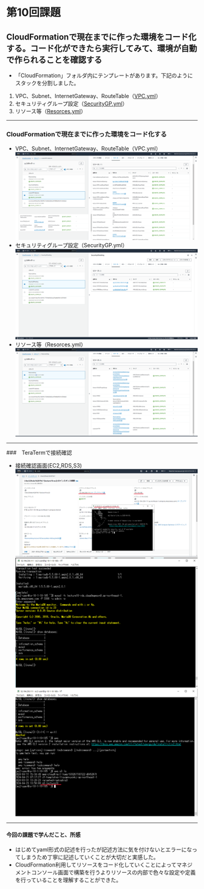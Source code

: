 # 第10回課題

## CloudFormationで現在までに作った環境をコード化する。コード化ができたら実行してみて、環境が自動で作られることを確認する
  
- 「CloudFormation」フォルダ内にテンプレートがあります。下記のようにスタックを分割しました。

1. VPC、Subnet、InternetGateway、RouteTable（[VPC.yml](CloudFormation/VPC.yml)）
2. セキュリティグループ設定（[SecurityGP.yml](CloudFormation/SecurityGP.yml)）
3. リソース等（[Resorces.yml](CloudFormation/Resorces.yml)）

---

### CloudFormationで現在までに作った環境をコード化する

- VPC、Subnet、InternetGateway、RouteTable（VPC.yml）<br>![01](images/lecture10/VPCandSubnetsSetting.png)
- セキュリティグループ設定（SecurityGP.yml）<br>![02](images/lecture10/SecurityGroupSetting.png)
- リソース等（Resorces.yml）<br>![03](images/lecture10/ResorcesSetting.png)

---

###　TeraTermで接続確認

- 接続確認画面(EC2,RDS,S3)<br>![01](images/lecture10/EC2connect.png)<br>
![02](images/lecture10/RDSconnect.png)<br>
![03](images/lecture10/S3connect.png)

---

#### 今回の課題で学んだこと、所感

- はじめてyaml形式の記述を行ったが記述方法に気を付けないとエラーになってしまうため丁寧に記述していくことが大切だと実感した。
- CloudFormation利用してリソースをコード化していくことによってマネジメントコンソール画面で構築を行うよりリソースの内部で色々な設定や定義を行っていることを理解することができた。